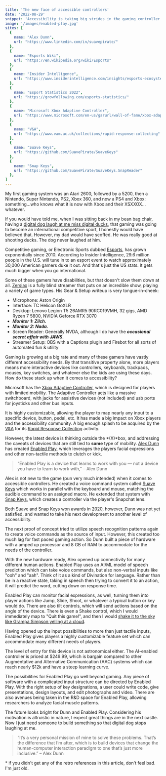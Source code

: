 ```yaml
---
title: 'The new face of accessible controllers'
date: '2022-08-29'
snippet: 'Accessibility is taking big strides in the gaming controller market, which is pushing boundaries in other tech spaces as well. Enabled Play gives gamers full control by using facial expressions, alongside voice and movement commands.'
image: '/images/enabled-play.jpg'
sites: [
  { 
    name: "Alex Dunn", 
    url: "https://www.linkedin.com/in/suavepirate/" 
  },
  { 
    name: "Esports Wiki", 
    url: "https://en.wikipedia.org/wiki/Esports" 
  },
  { 
    name: "Insider Intelligence", 
    url: "https://www.insiderintelligence.com/insights/esports-ecosystem-market-report" 
  },
  { 
    name: "Esport Statistics 2022", 
    url: "https://growfollowing.com/esports-statistics/" 
  },
  { 
    name: "Microsoft Xbox Adaptive Controller", 
    url: "https://www.microsoft.com/en-us/garurl/wall-of-fame/xbox-adaptive-controller/" 
  },
  { 
    name: "V&A", 
    url: "https://www.vam.ac.uk/collections/rapid-response-collecting" 
  },
  { 
    name: "Suave Keys", 
    url: "https://github.com/SuavePirate/SuaveKeys" 
  },
  { 
    name: "Snap Keys", 
    url: "https://github.com/SuavePirate/SuaveKeys.SnapReader" 
  },
]
---
```

My first gaming system was an Atari 2600, followed by a 5200, then a Nintendo, Super Nintendo, PS2, Xbox 360, and now a PS4 and Xbox: something...who knows what it is now with Xbox and their XSXXOX…whatever.

If you would have told me, when I was sitting back in my bean bag chair, having a [digital dog laugh at me miss digital ducks](https://www.youtube.com/watch?v=7fkgjgBJKzk), that gaming was going to become an international competitive sport, I honestly would have believed that. However, my dad would have scoffed. He was really good at shooting ducks. The dog never laughed at him.

Competitive gaming, or Electronic Sports dubbed [Esports](https://en.wikipedia.org/wiki/Esports), has grown exponentially since 2010. According to Insider Intelligence, 29.6 million people in the U.S. will tune in to an esport event to watch approximately 30,000 American gamers duke it out. And that's just the US stats. It gets much bigger when you go international.

Some of these gamers have disabilities, but that doesn't slow them down at all. [Zersiax](https://www.twitch.tv/zersiax) is a fully blind streamer that puts on an incredible show, playing a variety of game types. His Gear & Setup writeup is very tongue-in-cheek:

- Microphone: Aston Origin
- Interface: TC Helicon GoXLR
- Desktop: Lenovo Legion T5 26AMR5 90RC019VMH, 32 gigs, AMD Ryzen 7 5800, NVIDIA Geforce RTX 3070
- ***Monitor 1: Zilch.***
- ***Monitor 2: Nada.***
- Screen Reader: Generally NVDA, although I do have the ***occasional secret affair with JAWS.***
- Streamer Setup: OBS with a Captions plugin and Firebot for all sorts of automated fun & utility

Gaming is growing at a big rate and many of these gamers have vastly different accessibility needs. By that transitive property alone, more players means more interactive devices like controllers, keyboards, trackpads, mouses, key switches, and whatever else the kids are using these days. How do these stack up when it comes to accessibility?

Microsoft has the [Xbox Adaptive Controller](https://www.microsoft.com/en-us/garage/wall-of-fame/xbox-adaptive-controller/), which is designed for players with limited mobility. The Adaptive Controller acts like a massive switchboard, with jacks for assistive devices (not included) and usb ports for joysticks and other bus inputs. 

It is highly customizable, allowing the player to map nearly any input to a specific device, button, pedal, etc. It has made a big impact on Xbox players and the accessibility community. A big enough splash to be acquired by the [V&A](https://www.vam.ac.uk/) for its [Rapid Response Collecting](https://www.vam.ac.uk/collections/rapid-response-collecting) activity.

However, the latest device is thinking outside the *(X)*box, and addressing the caveats of devices that are still tied to **some** type of mobility. [Alex Dunn](https://www.linkedin.com/in/suavepirate/) has created [Enabled Play](https://enabledplay.com/), which leverages the players facial expressions and other non-tactile methods to clutch or kick.

> “Enabled Play is a device that learns to work with you — not a device you have to learn to work with,” – Alex Dunn

Alex is not new to the game (pun very much intended) when it comes to accessible controllers. He created a voice command system called [Suave Keys](https://github.com/SuavePirate/SuaveKeys) which works in parallel with the keyboard and mouse, matching the audible command to an assigned macro. He extended that system with [Snap Keys](https://github.com/SuavePirate/SuaveKeys.SnapReader), which creates a controller via the player's Snapchat lens.

Both Suave and Snap Keys won awards in 2020, however, Dunn was not yet satisfied, and wanted to take his next development to another level of accessibility.

The next proof of concept tried to utilize speech recognition patterns again to create voice commands as the source of input. However, this created too much lag for fast paced gaming action. So Dunn built a piece of hardware with a amped up processor and 8 GB of RAM to accommodate for the needs of the controller.

With the new hardware ready, Alex opened up connectivity for many different human actions. Enabled Play uses an AI/ML model of speech prediction which can take voice commands, but also non-verbal inputs like "ooh" and "aah". Think of it as a kind of Divination for language. Rather than be in a reactive state, taking in speech then trying to convert it to an action, it will predict the word, cutting down on response time.

Enabled Play can monitor facial expressions, as well, turning them into player actions like Jump, Slide, Shoot, or whatever a typical button or key would do. There are also tilt controls, which will send actions based on the angle of the device. There is even a Shake control, which I would immediately map to "Quit this game!", and then I would [shake it to the sky like Grampa Simpson yelling at a cloud](https://encrypted-tbn0.gstatic.com/images?q=tbn:ANd9GcQIOVQYXFPnGfzmhvVC1QXspDnT-ZOAyMHbBQ&usqp=CAU).

Having opened up the input possibilities to more than just tactile inputs, Enabled Play gives players a highly customizable feature set which can accommodate many different needs of players. 

The level of entry for this device is not astronomical either. The AI-enabled controller is priced at $249.99, which is bargain compared to other Augmentative and Alternative Communication (AAC) systems which can reach nearly $12k and have a steep learning curve.

The possibilities for Enabled Play go well beyond gaming. Any piece of software with a complicated input structure can be directed by Enabled Play. With the right setup of key designations, a user could write code, give presentations, design layouts, and edit photographs and video. There are also avenues being taken in the R&D space for Enabled Play, allowing researchers to analyze facial muscle patterns. 

The future looks bright for Dunn and Enabled Play. Considering his motivation is altruistic in nature, I expect great things are in the next castle. Now I just need someone to build something so that digital dog stops laughing at me.

> “It’s a very personal mission of mine to solve these problems. That’s the difference that I’m after, which is to build devices that change the human-computer interaction paradigm to one that’s just more inclusive.” – Alex Dunn

\* if you didn't get any of the retro references in this article, don't feel bad. I'm just old.

